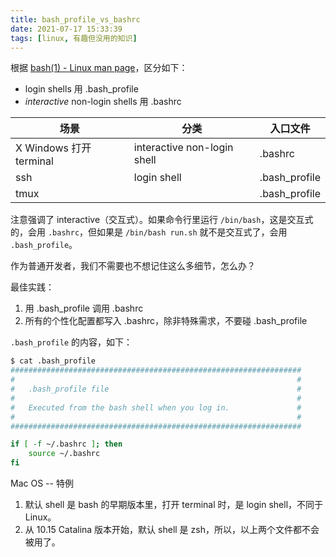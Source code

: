```yaml
---
title: bash_profile_vs_bashrc
date: 2021-07-17 15:33:39
tags: [linux, 有趣但没用的知识]
---
```


根据 [bash(1) - Linux man page](https://linux.die.net/man/1/bash)，区分如下：

- login shells 用 .bash_profile
- *interactive* non-login shells 用 .bashrc


| 场景 | 分类 | 入口文件 |
| --- | --- | --- |
| X Windows 打开 terminal | interactive non-login shell | .bashrc |
| ssh | login shell | .bash_profile |
| tmux |  | .bash_profile |

注意强调了 interactive（交互式）。如果命令行里运行 `/bin/bash`，这是交互式的，会用 `.bashrc`，但如果是 `/bin/bash run.sh` 就不是交互式了，会用 `.bash_profile`。

作为普通开发者，我们不需要也不想记住这么多细节，怎么办？

最佳实践：

1. 用 .bash_profile 调用 .bashrc
2. 所有的个性化配置都写入 .bashrc，除非特殊需求，不要碰 .bash_profile


`.bash_profile` 的内容，如下：

```bash
$ cat .bash_profile
#################################################################
#                                                               #
#   .bash_profile file                                          #
#                                                               #
#   Executed from the bash shell when you log in.               #
#                                                               #
#################################################################

if [ -f ~/.bashrc ]; then
    source ~/.bashrc
fi
```

Mac OS -- 特例

1. 默认 shell 是 bash 的早期版本里，打开 terminal 时，是 login shell，不同于 Linux。
2. 从 10.15 Catalina 版本开始，默认 shell 是 zsh，所以，以上两个文件都不会被用了。
